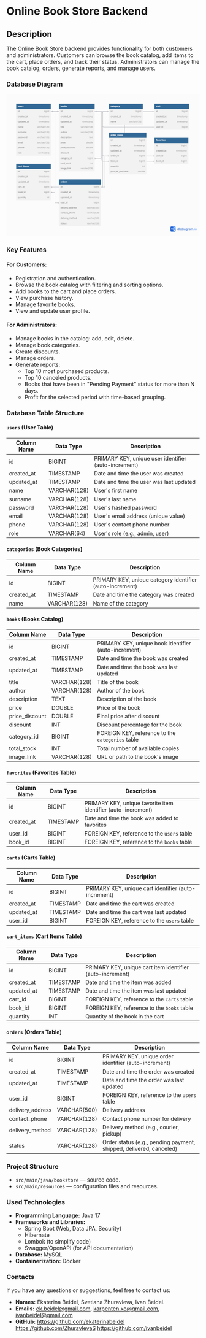# Online Book Store Backend

## Description

The Online Book Store backend provides functionality for both customers and administrators. Customers can browse the book catalog, add items to the cart, place orders, and track their status. Administrators can manage the book catalog, orders, generate reports, and manage users.

### Database Diagram

![Database Schema](https://github.com/ekaterinabeidel/JavaBrightBrains/blob/main/diagram.png)

### Key Features

#### For Customers:
- Registration and authentication.
- Browse the book catalog with filtering and sorting options.
- Add books to the cart and place orders.
- View purchase history.
- Manage favorite books.
- View and update user profile.

#### For Administrators:
- Manage books in the catalog: add, edit, delete.
- Manage book categories.
- Create discounts.
- Manage orders.
- Generate reports:
  - Top 10 most purchased products.
  - Top 10 canceled products.
  - Books that have been in "Pending Payment" status for more than N days.
  - Profit for the selected period with time-based grouping.

### Database Table Structure

#### `users` (User Table)
| Column Name    | Data Type     | Description                                         |
|----------------|---------------|-----------------------------------------------------|
| id             | BIGINT        | PRIMARY KEY, unique user identifier (auto-increment) |
| created_at     | TIMESTAMP     | Date and time the user was created                  |
| updated_at     | TIMESTAMP     | Date and time the user was last updated             |
| name           | VARCHAR(128)  | User's first name                                   |
| surname        | VARCHAR(128)  | User's last name                                    |
| password       | VARCHAR(128)  | User's hashed password                              |
| email          | VARCHAR(128)  | User's email address (unique value)                 |
| phone          | VARCHAR(128)  | User's contact phone number                         |
| role           | VARCHAR(64)   | User's role (e.g., admin, user)                     |

#### `categories` (Book Categories)
| Column Name    | Data Type     | Description                                         |
|----------------|---------------|-----------------------------------------------------|
| id             | BIGINT        | PRIMARY KEY, unique category identifier (auto-increment) |
| created_at     | TIMESTAMP     | Date and time the category was created              |
| name           | VARCHAR(128)  | Name of the category                                |

#### `books` (Books Catalog)
| Column Name    | Data Type     | Description                                         |
|----------------|---------------|-----------------------------------------------------|
| id             | BIGINT        | PRIMARY KEY, unique book identifier (auto-increment) |
| created_at     | TIMESTAMP     | Date and time the book was created                  |
| updated_at     | TIMESTAMP     | Date and time the book was last updated             |
| title          | VARCHAR(128)  | Title of the book                                   |
| author         | VARCHAR(128)  | Author of the book                                  |
| description    | TEXT          | Description of the book                             |
| price          | DOUBLE        | Price of the book                                   |
| price_discount | DOUBLE        | Final price after discount                          |
| discount       | INT           | Discount percentage for the book                    |
| category_id    | BIGINT        | FOREIGN KEY, reference to the `categories` table    |
| total_stock    | INT           | Total number of available copies                    |
| image_link     | VARCHAR(128)  | URL or path to the book's image                     |

#### `favorites` (Favorites Table)
| Column Name    | Data Type     | Description                                         |
|----------------|---------------|-----------------------------------------------------|
| id             | BIGINT        | PRIMARY KEY, unique favorite item identifier (auto-increment) |
| created_at     | TIMESTAMP     | Date and time the book was added to favorites       |
| user_id        | BIGINT        | FOREIGN KEY, reference to the `users` table        |
| book_id        | BIGINT        | FOREIGN KEY, reference to the `books` table        |

#### `carts` (Carts Table)
| Column Name    | Data Type     | Description                                         |
|----------------|---------------|-----------------------------------------------------|
| id             | BIGINT        | PRIMARY KEY, unique cart identifier (auto-increment) |
| created_at     | TIMESTAMP     | Date and time the cart was created                  |
| updated_at     | TIMESTAMP     | Date and time the cart was last updated             |
| user_id        | BIGINT        | FOREIGN KEY, reference to the `users` table        |

#### `cart_items` (Cart Items Table)
| Column Name    | Data Type     | Description                                         |
|----------------|---------------|-----------------------------------------------------|
| id             | BIGINT        | PRIMARY KEY, unique cart item identifier (auto-increment) |
| created_at     | TIMESTAMP     | Date and time the item was added                    |
| updated_at     | TIMESTAMP     | Date and time the item was last updated             |
| cart_id        | BIGINT        | FOREIGN KEY, reference to the `carts` table        |
| book_id        | BIGINT        | FOREIGN KEY, reference to the `books` table        |
| quantity       | INT           | Quantity of the book in the cart                    |

#### `orders` (Orders Table)
| Column Name     | Data Type     | Description                                         |
|-----------------|---------------|-----------------------------------------------------|
| id              | BIGINT        | PRIMARY KEY, unique order identifier (auto-increment) |
| created_at      | TIMESTAMP     | Date and time the order was created                 |
| updated_at      | TIMESTAMP     | Date and time the order was last updated            |
| user_id         | BIGINT        | FOREIGN KEY, reference to the `users` table        |
| delivery_address| VARCHAR(500)  | Delivery address                                    |
| contact_phone   | VARCHAR(128)  | Contact phone number for delivery                   |
| delivery_method | VARCHAR(128)  | Delivery method (e.g., courier, pickup)             |
| status          | VARCHAR(128)  | Order status (e.g., pending payment, shipped, delivered, canceled) |

### Project Structure

- `src/main/java/bookstore` — source code.
- `src/main/resources` — configuration files and resources.

### Used Technologies

- **Programming Language:** Java 17
- **Frameworks and Libraries:**
  - Spring Boot (Web, Data JPA, Security)
  - Hibernate
  - Lombok (to simplify code)
  - Swagger/OpenAPI (for API documentation)
- **Database:** MySQL
- **Containerization:** Docker

### Contacts

If you have any questions or suggestions, feel free to contact us:
- **Names:** Ekaterina Beidel, Svetlana Zhuravleva, Ivan Beidel.
- **Emails:** ek.beidel@gmail.com, karpenten.xo@gmail.com, ivanbeidel@gmail.com
- **GitHub:** https://github.com/ekaterinabeidel https://github.com/ZhuravlevaS https://github.com/ivanbeidel